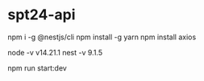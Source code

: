 # spt24-api
npm i -g @nestjs/cli
npm install -g yarn
npm install axios

node -v
v14.21.1
nest -v
9.1.5

npm run start:dev

